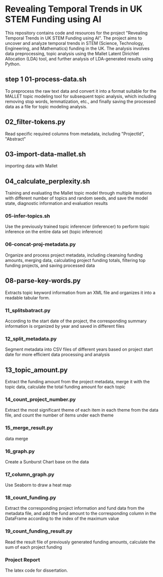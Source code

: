 # Revealing Temporal Trends in UK STEM Funding using AI

This repository contains code and resources for the project "Revealing Temporal Trends in UK STEM Funding using AI". The project aims to uncover and analyze temporal trends in STEM (Science, Technology, Engineering, and Mathematics) funding in the UK. The analysis involves data preprocessing, topic analysis using the Mallet Latent Dirichlet Allocation (LDA) tool, and further analysis of LDA-generated results using Python.

## step 1 01-process-data.sh
To preprocess the raw text data and convert it into a format suitable for the MALLET topic modeling tool for subsequent topic analysis, which including removing stop words, lemmatization, etc., and finally saving the processed data as a file for topic modeling analysis.

## 02_filter-tokens.py
Read specific required columns from metadata, including "ProjectId", "Abstract"

## 03-import-data-mallet.sh
importing data with Mallet

## 04_calculate_perplexity.sh
Training and evaluating the Mallet topic model through multiple iterations with different number of topics and random seeds, and save the model state, diagnostic information and evaluation results

### 05-infer-topics.sh
Use the previously trained topic inferencer (inferencer) to perform topic inference on the entire data set (topic inference)

### 06-concat-proj-metadata.py
Organize and process project metadata, including cleansing funding amounts, merging data, calculating project funding totals, filtering top funding projects, and saving processed data

## 08-parse-key-words.py
Extracts topic keyword information from an XML file and organizes it into a readable tabular form.

### 11_splitsbatract.py
According to the start date of the project, the corresponding summary information is organized by year and saved in different files

### 12_split_metadata.py
Segment metadata into CSV files of different years based on project start date for more efficient data processing and analysis

## 13_topic_amount.py
Extract the funding amount from the project metadata, merge it with the topic data, calculate the total funding amount for each topic

### 14_count_project_number.py
Extract the most significant theme of each item in each theme from the data file, and count the number of items under each theme

### 15_merge_result.py
data merge

### 16_graph.py
Create a Sunburst Chart base on the data

### 17_column_graph.py
Use Seaborn to draw a heat map

### 18_count_funding.py
Extract the corresponding project information and fund data from the metadata file, and add the fund amount to the corresponding column in the DataFrame according to the index of the maximum value

### 19_count_funding_result.py
Read the result file of previously generated funding amounts, calculate the sum of each project funding

### Project Report
The latex code for dissertation.